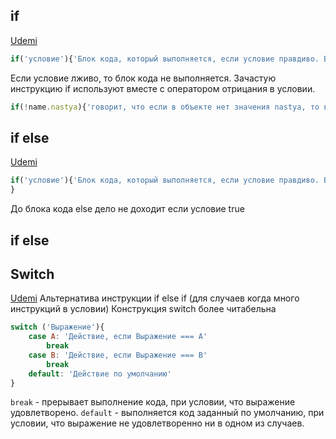 
## if
[Udemi](https://www.udemy.com/course/javascript-ru/learn/lecture/29998086#questions)
```js
if('условие'){'Блок кода, который выполняется, если условие правдиво. Выполняется однократно'}
```
Если условие лживо, то блок кода не выполняется. 
Зачастую инструкцию if используют вместе с оператором отрицания в условии.
```js
if(!name.nastya){'говорит, что если в объекте нет значения nastya, то выполни блок кода'}
```

## if else
[Udemi](https://www.udemy.com/course/javascript-ru/learn/lecture/29998088#questions)
```js
if('условие'){'Блок кода, который выполняется, если условие правдиво. Выполняется однократно'} else { 'Выполняется блок кода если условие ложно'
}
```
До блока кода else дело не доходит если условие true

## if else 

## Switch
[Udemi](https://www.udemy.com/course/javascript-ru/learn/lecture/29998094#questions)
Альтернатива инструкции if else if (для случаев когда много инструкций в условии)
Конструкция switch более читабельна
```js
switch ('Выражение'){
	case A: 'Действие, если Выражение === A'
		break
	case B: 'Действие, если Выражение === B'
		break
	default: 'Действие по умолчанию'	
}
```
`break` - прерывает выполнение кода, при условии, что выражение удовлетворено.
`default` - выполняется код заданный по умолчанию, при условии, что выражение не удовлетворенно ни в одном из случаев.
